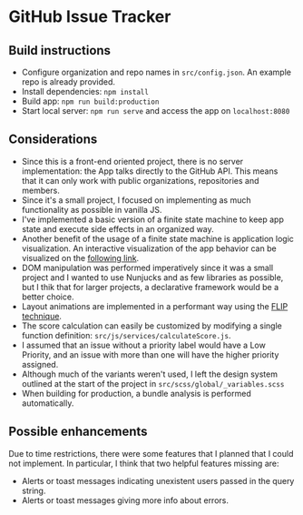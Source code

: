 # GitHub Issue Tracker

## Build instructions
- Configure organization and repo names in ```src/config.json```. An example repo is already provided.
- Install dependencies: ```npm install```
- Build app: ```npm run build:production```
- Start local server: ```npm run serve``` and access the app on ```localhost:8080```

## Considerations
- Since this is a front-end oriented project, there is no server implementation: the App talks directly to the GitHub API. This means that it can only work with public organizations, repositories and members.
- Since it's a small project, I focused on implementing as much functionality as possible in vanilla JS.
- I've implemented a basic version of a finite state machine to keep app state and execute side effects in an organized way.
- Another benefit of the usage of a finite state machine is application logic visualization. An interactive visualization of the app behavior can be visualized on the [following link](https://xstate.js.org/viz/?gist=8badce66ad9469373b7f21dc23380ee4).
- DOM manipulation was performed imperatively since it was a small project and I wanted to use Nunjucks and as few libraries as possible, but I thik that for larger projects, a declarative framework would be a better choice.
- Layout animations are implemented in a performant way using the [FLIP technique](https://css-tricks.com/animating-layouts-with-the-flip-technique/).
- The score calculation can easily be customized by modifying a single function definition: ```src/js/services/calculateScore.js```.
- I assumed that an issue without a priority label would have a Low Priority, and an issue with more than one will have the higher priority assigned.
- Although much of the variants weren't used, I left the design system outlined at the start of the project in ```src/scss/global/_variables.scss```
- When building for production, a bundle analysis is performed automatically.

## Possible enhancements
Due to time restrictions, there were some features that I planned that I could not implement. In particular, I think that two helpful features missing are:
- Alerts or toast messages indicating unexistent users passed in the query string.
- Alerts or toast messages giving more info about errors.
